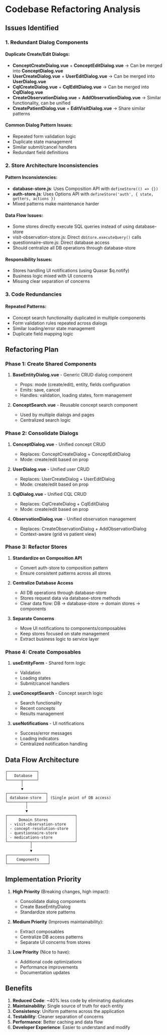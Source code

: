 # Codebase Refactoring Analysis

## Issues Identified

### 1. Redundant Dialog Components

#### Duplicate Create/Edit Dialogs:
- **ConceptCreateDialog.vue** + **ConceptEditDialog.vue** → Can be merged into **ConceptDialog.vue**
- **UserCreateDialog.vue** + **UserEditDialog.vue** → Can be merged into **UserDialog.vue**  
- **CqlCreateDialog.vue** + **CqlEditDialog.vue** → Can be merged into **CqlDialog.vue**
- **CreateObservationDialog.vue** + **AddObservationDialog.vue** → Similar functionality, can be unified
- **CreatePatientDialog.vue** + **EditVisitDialog.vue** → Share similar patterns

#### Common Dialog Pattern Issues:
- Repeated form validation logic
- Duplicate state management
- Similar submit/cancel handlers
- Redundant field definitions

### 2. Store Architecture Inconsistencies

#### Pattern Inconsistencies:
- **database-store.js**: Uses Composition API with `defineStore(() => {})`
- **auth-store.js**: Uses Options API with `defineStore('auth', { state, getters, actions })`
- Mixed patterns make maintenance harder

#### Data Flow Issues:
- Some stores directly execute SQL queries instead of using database-store
- visit-observation-store.js: Direct `dbStore.executeQuery()` calls
- questionnaire-store.js: Direct database access
- Should centralize all DB operations through database-store

#### Responsibility Issues:
- Stores handling UI notifications (using Quasar $q.notify)
- Business logic mixed with UI concerns
- Missing clear separation of concerns

### 3. Code Redundancies

#### Repeated Patterns:
- Concept search functionality duplicated in multiple components
- Form validation rules repeated across dialogs
- Similar loading/error state management
- Duplicate field mapping logic

## Refactoring Plan

### Phase 1: Create Shared Components

1. **BaseEntityDialog.vue** - Generic CRUD dialog component
   - Props: mode (create/edit), entity, fields configuration
   - Emits: save, cancel
   - Handles: validation, loading states, form management

2. **ConceptSearch.vue** - Reusable concept search component
   - Used by multiple dialogs and pages
   - Centralized search logic

### Phase 2: Consolidate Dialogs

1. **ConceptDialog.vue** - Unified concept CRUD
   - Replaces: ConceptCreateDialog + ConceptEditDialog
   - Mode: create/edit based on prop

2. **UserDialog.vue** - Unified user CRUD
   - Replaces: UserCreateDialog + UserEditDialog
   - Mode: create/edit based on prop

3. **CqlDialog.vue** - Unified CQL CRUD
   - Replaces: CqlCreateDialog + CqlEditDialog
   - Mode: create/edit based on prop

4. **ObservationDialog.vue** - Unified observation management
   - Replaces: CreateObservationDialog + AddObservationDialog
   - Context-aware (grid vs patient view)

### Phase 3: Refactor Stores

1. **Standardize on Composition API**
   - Convert auth-store to composition pattern
   - Ensure consistent patterns across all stores

2. **Centralize Database Access**
   - All DB operations through database-store
   - Stores request data via database-store methods
   - Clear data flow: DB → database-store → domain stores → components

3. **Separate Concerns**
   - Move UI notifications to components/composables
   - Keep stores focused on state management
   - Extract business logic to service layer

### Phase 4: Create Composables

1. **useEntityForm** - Shared form logic
   - Validation
   - Loading states
   - Submit/cancel handlers

2. **useConceptSearch** - Concept search logic
   - Search functionality
   - Recent concepts
   - Results management

3. **useNotifications** - UI notifications
   - Success/error messages
   - Loading indicators
   - Centralized notification handling

## Data Flow Architecture

```
┌─────────────┐
│   Database  │
└──────┬──────┘
       │
       ▼
┌─────────────────┐
│ database-store  │ (Single point of DB access)
└────────┬────────┘
         │
         ▼
┌──────────────────────────────┐
│     Domain Stores            │
│ - visit-observation-store    │
│ - concept-resolution-store   │
│ - questionnaire-store        │
│ - medications-store          │
└──────────┬───────────────────┘
           │
           ▼
┌──────────────────┐
│    Components    │
└──────────────────┘
```

## Implementation Priority

1. **High Priority** (Breaking changes, high impact):
   - Consolidate dialog components
   - Create BaseEntityDialog
   - Standardize store patterns

2. **Medium Priority** (Improves maintainability):
   - Extract composables
   - Centralize DB access patterns
   - Separate UI concerns from stores

3. **Low Priority** (Nice to have):
   - Additional code optimizations
   - Performance improvements
   - Documentation updates

## Benefits

1. **Reduced Code**: ~40% less code by eliminating duplicates
2. **Maintainability**: Single source of truth for each entity
3. **Consistency**: Uniform patterns across the application
4. **Testability**: Cleaner separation of concerns
5. **Performance**: Better caching and data flow
6. **Developer Experience**: Easier to understand and modify
